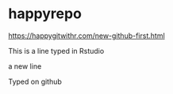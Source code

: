 # happyrepo
https://happygitwithr.com/new-github-first.html

This is a line typed in Rstudio

a new line

Typed on github
